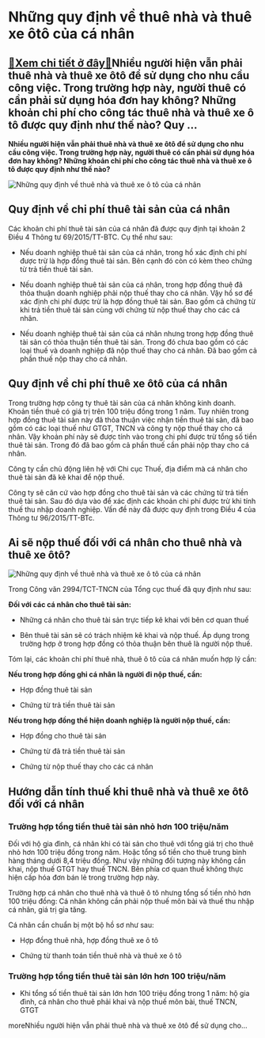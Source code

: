 Những quy định về thuê nhà và thuê xe ôtô của cá nhân
=====================================================

[:gift:Xem chi tiết ở đây:gift:](https://hddtvn.com/nhung-quy-dinh-ve-thue-nha-va-thue-xe-oto-cua-ca-nhan/)Nhiều người hiện vẫn phải thuê nhà và thuê xe ôtô để sử dụng cho nhu cầu công việc. Trong trường hợp này, người thuê có cần phải sử dụng hóa đơn hay không? Những khoản chi phí cho công tác thuê nhà và thuê xe ô tô được quy định như thế nào? Quy …
------------------------------------------------------------------------------------------------------------------------------------------------------------------------------------------------------------------------------------------------------

**Nhiều người hiện vẫn phải thuê nhà và thuê xe ôtô để sử dụng cho nhu cầu công việc. Trong trường hợp này, người thuê có cần phải sử dụng hóa đơn hay không? Những khoản chi phí cho công tác thuê nhà và thuê xe ô tô được quy định như thế nào?**


![Những quy định về thuê nhà và thuê xe ô tô của cá nhân](https://hddtvn.com/wp-content/uploads/2021/01/cho-thue-xe-cong-tac.jpg)


Quy định về chi phí thuê tài sản của cá nhân
--------------------------------------------


Các khoản chi phí thuê tài sản của cá nhân đã được quy định tại khoản 2 Điều 4 Thông tư 69/2015/TT-BTC. Cụ thể như sau:




* Nếu doanh nghiệp thuê tài sản của cá nhân, trong hồ xác định chi phí được trừ là hợp đồng thuê tài sản. Bên cạnh đó còn có kèm theo chứng từ trả tiền thuê tài sản.

* Nếu doanh nghiệp thuê tài sản của cá nhân, trong hợp đồng thuê đã thỏa thuận doanh nghiệp phải nộp thuế thay cho cá nhân. Vậy hồ sơ để xác định chi phí được trừ là hợp đồng thuê tài sản. Bao gồm cả chứng từ khi trả tiền thuê tài sản cùng với chứng từ nộp thuế thay cho các cá nhân.

* Nếu doanh nghiệp thuê tài sản của cá nhân nhưng trong hợp đồng thuê tài sản có thỏa thuận tiền thuê tài sản. Trong đó chưa bao gồm có các loại thuế và doanh nghiệp đã nộp thuế thay cho cá nhân. Đã bao gồm cả phần thuế nộp thay cho cá nhân.



Quy định về chi phí thuê xe ôtô của cá nhân
-------------------------------------------


Trong trường hợp công ty thuê tài sản của cá nhân không kinh doanh. Khoản tiền thuê có giá trị trên 100 triệu đồng trong 1 năm. Tuy nhiên trong hợp đồng thuê tài sản này đã thỏa thuận việc nhận tiền thuê tài sản, đã bao gồm có các loại thuế như GTGT, TNCN và công ty nộp thuế thay cho cá nhân. Vậy khoản phí này sẽ được tính vào trong chi phí được trừ tổng số tiền thuê tài sản. Trong đó đã bao gồm cả phần thuế cần phải nộp thay cho cá nhân.


Công ty cần chủ động liên hệ với Chi cục Thuế, địa điểm mà cá nhân cho thuê tài sản đã kê khai để nộp thuế.


Công ty sẽ căn cứ vào hợp đồng cho thuê tài sản và các chứng từ trả tiền thuê tài sản. Sau đó dựa vào để xác định các khoản chi phí được trừ khi tính thuế thu nhập doanh nghiệp. Vấn đề này đã được quy định trong Điều 4 của Thông tư 96/2015/TT-BTc.


Ai sẽ nộp thuế đối với cá nhân cho thuê nhà và thuê xe ôtô?
-----------------------------------------------------------


![Những quy định về thuê nhà và thuê xe ô tô của cá nhân](https://hddtvn.com/wp-content/uploads/2021/01/vinpearl-luxury-landmark-81-1.jpg)


Trong Công văn 2994/TCT-TNCN của Tổng cục thuế đã quy định như sau:


**Đối với các cá nhân cho thuê tài sản:**




* Những cá nhân cho thuê tài sản trực tiếp kê khai với bên cơ quan thuế

* Bên thuê tài sản sẽ có trách nhiệm kê khai và nộp thuế. Áp dụng trong trường hợp ở trong hợp đồng có thỏa thuận bên thuê là người nộp thuế.



Tóm lại, các khoản chi phí thuê nhà, thuê ô tô của cá nhân muốn hợp lý cần:


**Nếu trong hợp đồng ghi cá nhân là người đi nộp thuế, cần:**




* Hợp đồng thuê tài sản

* Chứng từ trả tiền thuê tài sản



**Nếu trong hợp đồng thể hiện doanh nghiệp là người nộp thuế, cần:**




* Hợp đồng cho thuê tài sản

* Chứng từ đã trả tiền thuê tài sản

* Chứng từ nộp thuế thay cho các cá nhân



Hướng dẫn tính thuế khi thuê nhà và thuê xe ôtô đối với cá nhân
---------------------------------------------------------------


### Trường hợp tổng tiền thuê tài sản nhỏ hơn 100 triệu/năm


Đối với hộ gia đình, cá nhân khi có tài sản cho thuê với tổng giá trị cho thuê nhỏ hơn 100 triệu đồng trong năm. Hoặc tổng số tiền cho thuê trung bình hàng tháng dưới 8,4 triệu đồng. Như vậy những đối tượng này không cần khai, nộp thuế GTGT hay thuế TNCN. Bên phía cơ quan thuế không thực hiện cấp hóa đơn bán lẻ trong trường hợp này.


Trường hợp cá nhân cho thuê nhà và thuê ô tô nhưng tổng số tiền nhỏ hơn 100 triệu đồng: Cá nhân không cần phải nộp thuế môn bài và thuế thu nhập cá nhân, giá trị gia tăng.


Cá nhân cần chuẩn bị một bộ hồ sơ như sau:




* Hợp đồng thuê nhà, hợp đồng thuê xe ô tô

* Chứng từ thanh toán tiền thuê nhà và thuê xe ô tô



### Trường hợp tổng tiền thuê tài sản lớn hơn 100 triệu/năm




* Khi tổng số tiền thuê tài sản lớn hơn 100 triệu đồng trong 1 năm: hộ gia đình, cá nhân cho thuê phải khai và nộp thuế môn bài, thuế TNCN, GTGT



moreNhiều người hiện vẫn phải thuê nhà và thuê xe ôtô để sử dụng cho…


